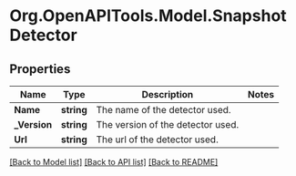 # Org.OpenAPITools.Model.SnapshotDetector

## Properties

Name | Type | Description | Notes
------------ | ------------- | ------------- | -------------
**Name** | **string** | The name of the detector used. | 
**_Version** | **string** | The version of the detector used. | 
**Url** | **string** | The url of the detector used. | 

[[Back to Model list]](../README.md#documentation-for-models) [[Back to API list]](../README.md#documentation-for-api-endpoints) [[Back to README]](../README.md)


